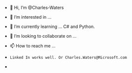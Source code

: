 - 👋 Hi, I’m @Charles-Waters
- 👀 I’m interested in ...
- 🌱 I’m currently learning ...
    C# and Python.
  
- 💞️ I’m looking to collaborate on ...
- 📫 How to reach me ...
-     Linked In works well. Or Charles.Waters@Microsoft.com
- 
<!---
Charles-Waters/Charles-Waters is a ✨ special ✨ repository because its `README.md` (this file) appears on your GitHub profile.
You can click the Preview link to take a look at your changes.
--->
